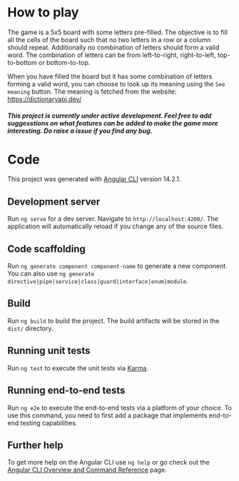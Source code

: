 # How to play
The game is a 5x5 board with some letters pre-filled. The objective is to fill all the cells of the board such that no two letters in a row or a column should repeat. Additionally no combination of letters should form a valid word. The combination of letters can be from left-to-right, right-to-left, top-to-bottom or bottom-to-top.

When you have filled the board but it has some combination of letters forming a valid word, you can choose to look up its meaning using the `See meaning` button. The meaning is fetched from the website: https://dictionaryapi.dev/

##### This project is currently under active development. Feel free to add suggesstions on what features can be added to make the game more interesting. Do raise a issue if you find any bug.

# Code

This project was generated with [Angular CLI](https://github.com/angular/angular-cli) version 14.2.1.

## Development server

Run `ng serve` for a dev server. Navigate to `http://localhost:4200/`. The application will automatically reload if you change any of the source files.

## Code scaffolding

Run `ng generate component component-name` to generate a new component. You can also use `ng generate directive|pipe|service|class|guard|interface|enum|module`.

## Build

Run `ng build` to build the project. The build artifacts will be stored in the `dist/` directory.

## Running unit tests

Run `ng test` to execute the unit tests via [Karma](https://karma-runner.github.io).

## Running end-to-end tests

Run `ng e2e` to execute the end-to-end tests via a platform of your choice. To use this command, you need to first add a package that implements end-to-end testing capabilities.

## Further help

To get more help on the Angular CLI use `ng help` or go check out the [Angular CLI Overview and Command Reference](https://angular.io/cli) page.
